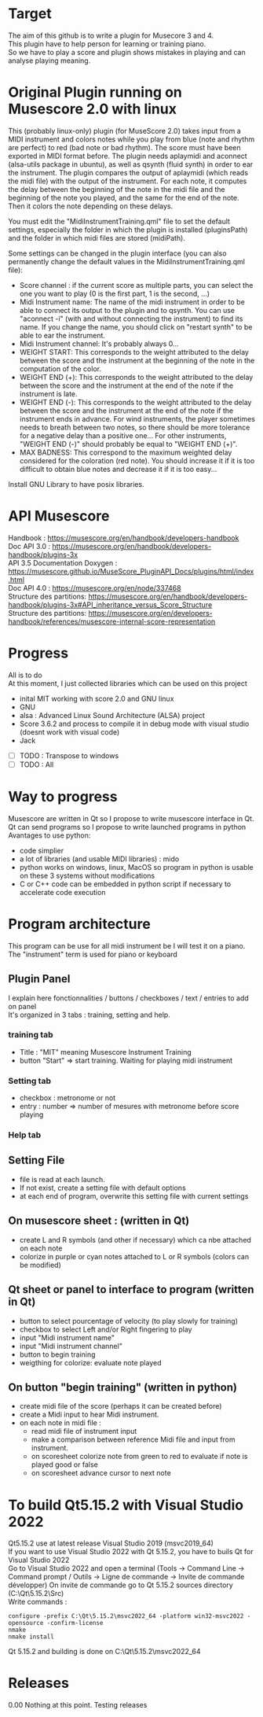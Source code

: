 # Target
The aim of this github is to write a plugin for Musecore 3 and 4.  
This plugin have to help person for learning or training piano.  
So we have to play a score and plugin shows mistakes in playing and can analyse playing meaning.   


# Original Plugin running on Musescore 2.0 with linux 
This (probably linux-only) plugin (for MuseScore 2.0) takes input from a MIDI instrument and colors notes while you play from blue (note and rhythm are perfect) to red (bad note or bad rhythm).
The score must have been exported in MIDI format before.
The plugin needs aplaymidi and aconnect (alsa-utils package in ubuntu), as well as qsynth (fluid synth) in order to ear the instrument.
The plugin compares the output of aplaymidi (which reads the midi file) with the output of the instrument. For each note, it computes the delay between the beginning of the note in the midi file and the beginning of the note you played, and the same for the end of the note. Then it colors the note depending on these delays.

You must edit the "MidiInstrumentTraining.qml" file to set the default settings, especially the folder in which the plugin is installed (pluginsPath) and the folder in which midi files are stored (midiPath).

Some settings can be changed in the plugin interface (you can also permanently change the default values in the MidiInstrumentTraining.qml file):
- Score channel : if the current score as multiple parts, you can select the one you want to play (0 is the first part, 1 is the second, ...)
- Midi Instrument name: The name of the midi instrument in order to be able to connect its output to the plugin and to qsynth. You can use "aconnect -i" (with and without connecting the instrument) to find its name. If you change the name, you should click on "restart synth" to be able to ear the instrument.
- Midi Instrument channel: It's probably always 0...
- WEIGHT START: This corresponds to the weight attributed to the delay between the score and the instrument at the beginning of the note in the computation of the color.
- WEIGHT END (+): This corresponds to the weight attributed to the delay between the score and the instrument at the end of the note if the instrument is late.
- WEIGHT END (-): This corresponds to the weight attributed to the delay between the score and the instrument at the end of the note if the instrument ends in advance. For wind instruments, the player sometimes needs to breath between two notes, so there should be more tolerance for a negative delay than a positive one... For other instruments, "WEIGHT END (-)" should probably be equal to "WEIGHT END (+)".
- MAX BADNESS: This correspond to the maximum weighted delay considered for the coloration (red note). You should increase it if it is too difficult to obtain blue notes and decrease it if it is too easy...


Install GNU Library to have posix libraries.

# API Musescore 
Handbook : https://musescore.org/en/handbook/developers-handbook  
Doc API 3.0 : https://musescore.org/en/handbook/developers-handbook/plugins-3x   
API 3.5 Documentation Doxygen : https://musescore.github.io/MuseScore_PluginAPI_Docs/plugins/html/index.html   
Doc API 4.0 : https://musescore.org/en/node/337468   
Structure des partitions: https://musescore.org/en/handbook/developers-handbook/plugins-3x#API_inheritance_versus_Score_Structure   
Structure des partitions: https://musescore.org/en/developers-handbook/references/musescore-internal-score-representation


# Progress 
All is to do   
At this moment, I just collected libraries which can be used on this project 
  - inital MIT working with score 2.0 and GNU linux
  - GNU  
  - alsa : Advanced Linux Sound Architecture (ALSA) project  
  - Score 3.6.2 and process to compile it in debug mode with visual studio (doesnt work with visual code)  
  - Jack  
  
- [ ] TODO : Transpose to windows  
- [ ] TODO : All  

# Way to progress   
Musescore are written in Qt so I propose to write musescore interface in Qt.  
Qt can send programs so I propose to write launched programs in python  
Avantages to use python:  
- code simplier   
- a lot of libraries (and usable MIDI libraries) : mido      
- python works on windows, linux, MacOS so program in python is usable on these 3 systems without modifications  
- C or C++ code can be embedded in python script if necessary to accelerate code execution   

# Program architecture 
This program can be use for all midi instrument be I will test it on a piano. 
The "instrument" term is used for piano or keyboard  

## Plugin Panel
I explain here fonctionnalities / buttons / checkboxes / text / entries to add on panel   
It's organized in 3 tabs : training, setting and help. 

### training tab  
- Title : "MIT" meaning Musescore Instrument Training   
- button "Start" => start training. Waiting for playing midi instrument  

### Setting tab   
- checkbox : metronome or not  
- entry : number => number of mesures with metronome before score playing  
### Help tab  
 
## Setting File    
- file is read at each launch. 
- If not exist, create a setting file with default options   
- at each end of program, overwrite this setting file with current settings  
## On musescore sheet : (written in Qt)  
  - create L and R symbols (and other if necessary) which ca nbe attached on each note   
  - colorize in purple or cyan notes attached to L or R symbols (colors can be modified)  
## Qt sheet or panel to interface to program (written in Qt)   
  - button to select pourcentage of velocity (to play slowly for training)  
  - checkbox to select Left and/or Right fingering to play
  - input "Midi instrument name"  
  - input "Midi instrument channel"  
  - button to begin training    
  - weigthing for colorize: evaluate note played   

## On button "begin training" (written in python) 
  - create midi file of the score (perhaps it can be created before)  
  - create a Midi input to hear Midi instrument. 
  - on each note in midi file :
    - read midi file of instrument input
    - make a comparison between reference Midi file and input from instrument.  
    - on scoresheet colorize note from green to red to evaluate if note is played good or false  
    - on scoresheet advance cursor to next note  

# To build Qt5.15.2 with Visual Studio 2022
Qt5.15.2 use at latest release Visual Studio 2019 (msvc2019_64)   
If you want to use Visual Studio 2022 with Qt 5.15.2, you have to buils Qt for Visual Studio 2022  
Go to Visual Studio 2022 and open a terminal (Tools -> Command Line -> Command prompt / Outils -> Ligne de commande -> Invite de commande développer)
On invite de commande go to Qt 5.15.2 sources directory (C:\Qt\5.15.2\Src)  
Write commands :
```
configure -prefix C:\Qt\5.15.2\msvc2022_64 -platform win32-msvc2022 -opensource -confirm-license  
nmake  
nmake install  
```   
Qt 5.15.2 and building is done on C:\Qt\5.15.2\msvc2022_64   


# Releases  
0.00 Nothing at this point. Testing releases  
